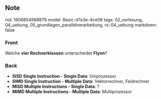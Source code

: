 ## Note
nid: 1606854988879
model: Basic-d7a3e-4ce08
tags: 02_vorlesung, 04_uebung, 05_grundlagen_parallelverarbeitung, rs::04_uebung
markdown: false

### Front
<p>Welche <b>vier Rechnerklassen</b> unterscheidet <b>Flynn</b>?

### Back
<div>
  <div>
    <ul>
      <li><strong>SISD Single Instruction - Single Data</strong>:
      Uniprozessor
      <li><strong>SIMD Single Instruction - Multiple Data</strong>:
      Vektorrechner, Feldrechner
      <li><strong>MISD Multiple Instructions - Single
      Data</strong>: ?
      <li><strong>MIMD Multiple Instructions - Multiple
      Data</strong>: Multiprozessor
    </ul>
  </div>
</div>
